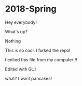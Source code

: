 # 2018-Spring

Hey everybody!

What's up?

Nothing

This is so cool. I forked the repo!

I edited this file from my computer!!!

Edited with GUI


what?
I want pancakes!
